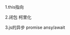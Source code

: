 <!--
 * @Description: 
 * @Author: kankandage
 * @Date: 2020-05-12 18:05:59
 * @LastEditTime: 2020-05-14 21:23:19
 * @LastEditors: kankan
 -->

 1.this指向

 2.闭包 柯里化

 3.js的异步  promise   ansy/await

